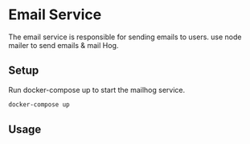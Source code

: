 # Email Service

The email service is responsible for sending emails to users. use node mailer to send emails & mail Hog.

## Setup

Run docker-compose up to start the mailhog service.

```bash
docker-compose up
```

## Usage


